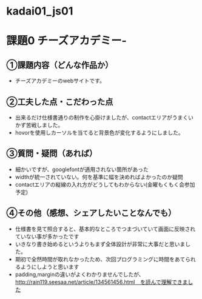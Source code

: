 # kadai01_js01

# 課題0 チーズアカデミー-

## ①課題内容（どんな作品か）
- チーズアカデミーのwebサイトです。

## ②工夫した点・こだわった点
- 出来るだけ仕様書通りの制作を心掛けましたが、contactエリアがうまくいかず苦戦しました。
- hovorを使用しカーソルを当てると背景色が変化するようにしました。

## ③質問・疑問（あれば）
- 細かいですが、googlefontが適用されない箇所があった
- widthが統一されていない。何を基準に幅を決めればよかったのか疑問
- contactエリアの縦線の入れ方がどうしてもわからない(金曜もくもく会参加予定)

## ④その他（感想、シェアしたいことなんでも）
- 仕様書を見て照合すると、基本的なところでつまづいていて画面に反映されていない事が多かったです
- いきなり書き始めるというよりもまず全体設計が非常に大事だと思いました。
- 期初で全然時間が取れなかったため、次回プログラミングに時間をあてられるようにしようと思います
- padding,marginの違いがよくわかりませんでしたが、http://rain119.seesaa.net/article/134561456.html　を読んで理解できました

